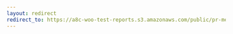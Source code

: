 ```yaml
---
layout: redirect
redirect_to: https://a8c-woo-test-reports.s3.amazonaws.com/public/pr-merge/44279/api/index.html
---
```

